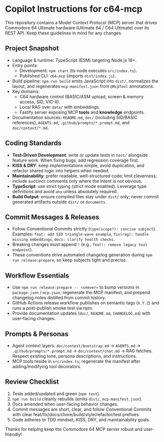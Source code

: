 # Copilot Instructions for c64-mcp

This repository contains a Model Context Protocol (MCP) server that drives Commodore 64 Ultimate hardware (Ultimate 64 / C64 Ultimate) over its REST API. Keep these guidelines in mind for any changes.

## Project Snapshot

- Language & runtime: TypeScript (ESM) targeting Node.js 18+.
- Entry points:
  - Development: `npm start` (ts-node executes `src/index.ts`).
  - Published CLI: `c64-mcp` (imports `dist/index.js`).
- Build pipeline: `npm run build` emits JavaScript into `dist/`, normalizes the layout, and regenerates `mcp-manifest.json` from `@McpTool` annotations.
- Key domains:
  - C64 hardware control (BASIC/ASM upload, screen & memory access, SID, VIC-II).
  - Local RAG over `data/` with embeddings.
  - Fastify server exposing MCP **tools** and **knowledge** endpoints.
- Documentation sources: `README.md`, `doc/` (including SID/BASIC references), `AGENTS.md`, `.github/prompts/*.prompt.md`, and `doc/context/*.md`.

## Coding Standards

- **Test-Driven Development**: write or update tests in `test/` alongside feature work. When fixing bugs, add regression coverage first.
- **KISS & DRY**: keep implementations simple, avoid duplication, and refactor shared logic into helpers when needed.
- **Maintainability**: prefer readable, well-structured code; limit cleverness; include succinct comments only where the intent is not obvious.
- **TypeScript**: use strict typing (strict mode enabled). Leverage type definitions and avoid `any` unless absolutely required.
- **Build Output**: ensure compiled files stay under `dist/` only; never commit generated artifacts outside `dist/` or `documents`.

## Commit Messages & Releases

- Follow Conventional Commits strictly (`type(scope?): concise subject`). Examples: `feat: add SID triangle-wave example`, `fix(rag): handle missing embeddings`, `docs: clarify health checks`.
- Breaking changes must append `!` (e.g., `feat!: remove legacy tool endpoint`).
- These conventions drive automated changelog generation during `npm run release:prepare`, so keep subjects tight and precise.

## Workflow Essentials

- Use `npm run release:prepare -- <semver>` to bump versions in `package.json` / `mcp.json`, regenerate the MCP manifest, and prepend changelog notes distilled from commit history.
- GitHub Actions release workflow publishes on semantic tags (`X.Y.Z`) and runs a post-publish smoke test via npm.
- Provide documentation updates (`doc/`, `README.md`, `CHANGELOG.md`) with user-facing changes.

## Prompts & Personas

- Agent context layers: `doc/context/bootstrap.md` → `AGENTS.md` → `.github/prompts/*.prompt.md` → `doc/context/chat.md` → RAG fetches. Respect existing tone, persona descriptions, and instructions.
- MCP tools reside in `src/index.ts`; regenerate the manifest after adding/modifying tool decorators.

## Review Checklist

1. Tests added/updated and green (`npm test`).
2. `npm run build` cleanly rebuilds (emits `dist/`, `mcp-manifest.json`).
3. Docs amended when user-facing behavior changes.
4. Commit messages are short, clear, and follow Conventional Commits with clear feat/fix/docs/chore/build/style/refactor/test prefixes.
5. Code adheres to TDD mindset, KISS, DRY, and maintainability goals.

Thanks for helping keep the Commodore 64 MCP server robust and user-friendly! 